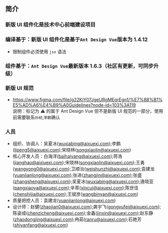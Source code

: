 ## 简介

### 新版 UI 组件化是技术中心前端建设项目

### 编译基于：新版 UI 组件化是基于`Ant Design Vue`版本为 1.4.12

- 限制组件必须使用 `jsx` 语法

### 组件基于：`Ant Design Vue`最新版本 1.6.3（社区有更新，可同步升级）

### 新版 UI 规范

- <https://www.figma.com/file/g22KiY07JgeURgMEqrEgn1/%E7%88%B1%E5%AD%A6%E4%B9%A0Guidelines?node-id=103%3A119> <br />说明：标记为 ⚠️ 的属于 Ant Design Vue 但不是新版 UI 规范的一部分，使用前需要联系`孙桢`,`李鹏`确认

### 人员

- 组织、协调人：吴夏冰(wuxiabing@aixuexi.com);李鹏(lipeng5@aixuexi.com);宋晓林(songxiaolin@aixuexi.com)
- 核心开发人员：白海洋(baihaiyang@aixuexi.com);蒋浩(jianghao@aixiuexi.com);宋晓林(songxiaolin@aixuexi.com);王勇(wangyong0@aixuexi.com);卫顺治(weishunzhi@aixuexi.com);袁建龙(yuanjianlong@aixuexi.com);张进(zhangjin@aixuexi.com);张盛(zhangsheng@aixuexi.com);吴夏冰(wuxiabing@aixuexi.com);逄晓亚(pangxiaoya@aixuexi.com);辛萃(xincui@aixuexi.com);陈世佳(chenshijia@aixuexi.com);王斌彦(wangbinyan@aixuexi.com)
- 质量把控人员：袁建龙(yuanjianlong@aixuexi.com)
- 设计师：赵健(zhaojian0@aixuexi.com);龚宇飞(gongyufei@aixuexi.com);陈姿成(chenzicheng@aixuexi.com);金鑫(jinxin@aixuexi.com);赵东静(zhaodongjing@aixuexi.com);冉茹(ranru@aixuexi.com);石艳芳(shiyanfang@aixuexi.com)
